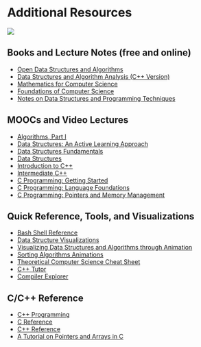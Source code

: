 # Additional Resources

![](http://www.kwcsbrainworks.com/uploads/2/4/6/6/24669270/published/add-resources.png?1586803738)


## Books and Lecture Notes (free and online)

<procedure>

- [Open Data Structures and Algorithms](https://opendsa-server.cs.vt.edu/ODSA/Books/Everything/html/)
- [Data Structures and Algorithm Analysis (C++ Version)](https://people.cs.vt.edu/shaffer/Book/C++3e20130328.pdf)
- [Mathematics for Computer Science](http://courses.csail.mit.edu/6.042/spring17/mcs.pdf)
- [Foundations of Computer Science](http://infolab.stanford.edu/~ullman/focs.html)
- [Notes on Data Structures and Programming Techniques](http://cs-www.cs.yale.edu/homes/aspnes/classes/223/notes.pdf)

</procedure>

## MOOCs and Video Lectures

<procedure>

- [Algorithms, Part I](https://www.coursera.org/learn/algorithms-part1)
- [Data Structures: An Active Learning Approach](https://www.edx.org/course/data-structures-an-active-learning-approach)
- [Data Structures Fundamentals](https://www.edx.org/course/data-structures-fundamentals-uc-san-diegox-algs201x)
- [Data Structures](https://www.coursera.org/learn/data-structures)
- [Introduction to C++](https://www.edx.org/course/introduction-c-microsoft-dev210x-4)
- [Intermediate C++](https://www.edx.org/course/intermediate-c-microsoft-dev210-2x)
- [C Programming: Getting Started](https://www.edx.org/course/programming-in-c-getting-started)
- [C Programming: Language Foundations](https://www.edx.org/course/c-programming-language-foundations)
- [C Programming: Pointers and Memory Management](https://www.edx.org/course/programming-in-c-pointers-and-memory-management)

</procedure>

## Quick Reference, Tools, and Visualizations

<procedure>

- [Bash Shell Reference](https://courses.cs.washington.edu/courses/cse390a/14au/bash.html)
- [Data Structure Visualizations](http://www.cs.usfca.edu/~galles/visualization/Algorithms.html)
- [Visualizing Data Structures and Algorithms through Animation](https://visualgo.net/en)
- [Sorting Algorithms Animations](https://www.toptal.com/developers/sorting-algorithms)
- [Theoretical Computer Science Cheat Sheet](https://www.tug.org/texshowcase/cheat.pdf)
- [C++ Tutor](http://pythontutor.com/cpp.html#mode=edit)
- [Compiler Explorer](https://gcc.godbolt.org/)

</procedure>

## C/C++ Reference

<procedure>

- [C++ Programming](https://www.ntu.edu.sg/home/ehchua/programming/#Cpp)
- [C Reference](http://en.cppreference.com/w/c)
- [C++ Reference](http://en.cppreference.com/w/cpp)
- [A Tutorial on Pointers and Arrays in C](https://pdos.csail.mit.edu/6.828/2014/readings/pointers.pdf)

</procedure>
